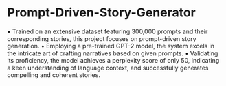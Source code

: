 # Prompt-Driven-Story-Generator
•	Trained on an extensive dataset featuring 300,000 prompts and their corresponding stories, this project focuses on prompt-driven story generation.
•	Employing a pre-trained GPT-2 model, the system excels in the intricate art of crafting narratives based on given prompts.
•	Validating its proficiency, the model achieves a perplexity score of only 50, indicating a keen understanding of language context, and successfully generates compelling and coherent stories.
